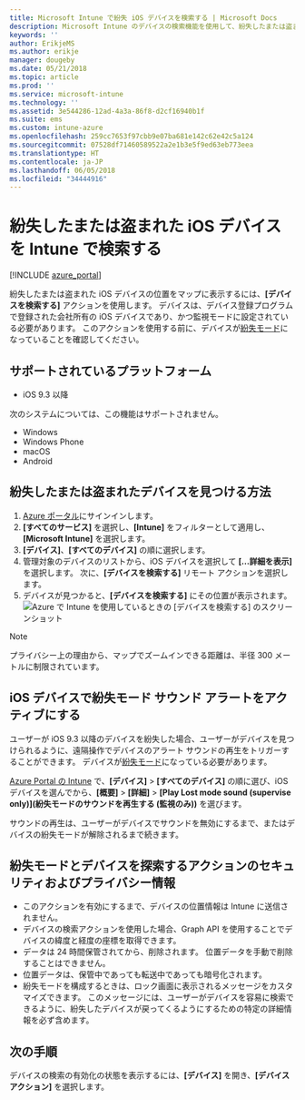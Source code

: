 ```yaml
---
title: Microsoft Intune で紛失 iOS デバイスを検索する | Microsoft Docs
description: Microsoft Intune のデバイスの検索機能を使用して、紛失したまたは盗まれた iOS デバイスを検索します。 デバイスの検索アクションを使用する場合は、セキュリティおよびプライバシーに関する詳細な情報を取得します。
keywords: ''
author: ErikjeMS
ms.author: erikje
manager: dougeby
ms.date: 05/21/2018
ms.topic: article
ms.prod: ''
ms.service: microsoft-intune
ms.technology: ''
ms.assetid: 3e544286-12ad-4a3a-86f8-d2cf16940b1f
ms.suite: ems
ms.custom: intune-azure
ms.openlocfilehash: 259cc7653f97cbb9e07ba681e142c62e42c5a124
ms.sourcegitcommit: 07528df71460589522a2e1b3e5f9ed63eb773eea
ms.translationtype: HT
ms.contentlocale: ja-JP
ms.lasthandoff: 06/05/2018
ms.locfileid: "34444916"
---
```

# <a name="locate-lost-or-stolen-ios-devices-with-intune"></a>紛失したまたは盗まれた iOS デバイスを Intune で検索する

[!INCLUDE [azure_portal](./includes/azure_portal.md)]

紛失したまたは盗まれた iOS デバイスの位置をマップに表示するには、**[デバイスを検索する]** アクションを使用します。 デバイスは、デバイス登録プログラムで登録された会社所有の iOS デバイスであり、かつ監視モードに設定されている必要があります。 このアクションを使用する前に、デバイスが[紛失モード](device-lost-mode.md)になっていることを確認してください。

## <a name="supported-platforms"></a>サポートされているプラットフォーム

- iOS 9.3 以降

次のシステムについては、この機能はサポートされません。 
- Windows
- Windows Phone
- macOS
- Android

## <a name="locate-a-lost-or-stolen-device"></a>紛失したまたは盗まれたデバイスを見つける方法

1. [Azure ポータル](https://portal.azure.com)にサインインします。
2. **[すべてのサービス]** を選択し、**[Intune]** をフィルターとして適用し、**[Microsoft Intune]** を選択します。
3. **[デバイス]**、**[すべてのデバイス]** の順に選択します。
4. 管理対象のデバイスのリストから、iOS デバイスを選択して **[...詳細を表示]** を選択します。 次に、**[デバイスを検索する]** リモート アクションを選択します。
5. デバイスが見つかると、**[デバイスを検索する]** にその位置が表示されます。
    ![Azure で Intune を使用しているときの [デバイスを検索する] のスクリーンショット](./media/locate-device.png)

>[!NOTE]
>プライバシー上の理由から、マップでズームインできる距離は、半径 300 メートルに制限されています。

## <a name="activate-lost-mode-sound-alert-on-an-ios-device"></a>iOS デバイスで紛失モード サウンド アラートをアクティブにする

ユーザーが iOS 9.3 以降のデバイスを紛失した場合、ユーザーがデバイスを見つけられるように、遠隔操作でデバイスのアラート サウンドの再生をトリガーすることができます。 デバイスが[紛失モード](device-lost-mode.md)になっている必要があります。

[Azure Portal の Intune](https://aka.ms/intuneportal) で、**[デバイス]** > **[すべてのデバイス]** の順に選び、iOS デバイスを選んでから、**[概要]** > **[詳細]** > **[Play Lost mode sound (supervise only)]\(紛失モードのサウンドを再生する (監視のみ)\)** を選びます。

サウンドの再生は、ユーザーがデバイスでサウンドを無効にするまで、またはデバイスの紛失モードが解除されるまで続きます。


## <a name="security-and-privacy-information-for-lost-mode-and-locate-device-actions"></a>紛失モードとデバイスを探索するアクションのセキュリティおよびプライバシー情報
- このアクションを有効にするまで、デバイスの位置情報は Intune に送信されません。
- デバイスの検索アクションを使用した場合、Graph API を使用することでデバイスの緯度と経度の座標を取得できます。
- データは 24 時間保管されてから、削除されます。 位置データを手動で削除することはできません。
- 位置データは、保管中であっても転送中であっても暗号化されます。
- 紛失モードを構成するときは、ロック画面に表示されるメッセージをカスタマイズできます。 このメッセージには、ユーザーがデバイスを容易に検索できるように、紛失したデバイスが戻ってくるようにするための特定の詳細情報を必ず含めます。

## <a name="next-steps"></a>次の手順

デバイスの検索の有効化の状態を表示するには、**[デバイス]** を開き、**[デバイス アクション]** を選択します。
